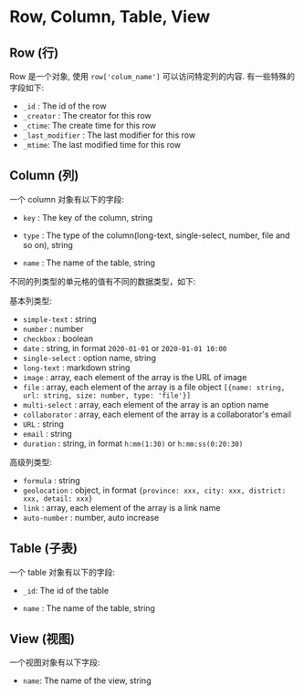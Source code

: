 # Row, Column, Table, View

## Row (行)

Row 是一个对象, 使用 `row['colum_name']` 可以访问特定列的内容. 有一些特殊的字段如下:

* `_id` : The id of the row
* `_creator` : The creator for this row
* `_ctime`: The create time for this row
* `_last_modifier` : The last modifier for this row
* `_mtime`: The last modified time for this row

## Column (列)

一个 column 对象有以下的字段:

* `key` : The key of the column, string

* `type` : The type of the column(long-text, single-select, number, file and so on), string
* `name` : The name of the table, string

不同的列类型的单元格的值有不同的数据类型，如下:

基本列类型:

* `simple-text` : string
* `number` : number
* `checkbox` : boolean
* `date` : string, in format `2020-01-01` or `2020-01-01 10:00` 
* `single-select` : option name, string
* `long-text` : markdown string
* `image` : array, each element of the array is the URL of image
* `file` : array, each element of the array is a file object  `[{name: string, url: string, size: number, type: 'file'}]`
* `multi-select` : array, each element of the array is an option name
* `collaborator` : array, each element of the array is a collaborator's email
* `URL` : string
* `email` :  string
* `duration` : string, in format `h:mm(1:30)` or `h:mm:ss(0:20:30)` 

高级列类型:

* `formula` : string
* `geolocation` : object, in format `{province: xxx, city: xxx, district: xxx, detail: xxx}`
* `link` : array, each element of the array is a link name
* `auto-number` : number, auto increase

## Table (子表)

一个 table 对象有以下的字段:

* `_id`: The id of the table 

* `name` : The name of the table, string

## View (视图)

一个视图对象有以下字段:

* `name`: The name of the view, string